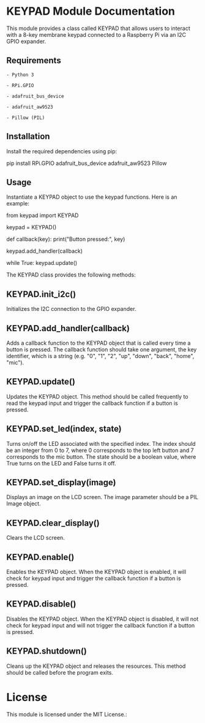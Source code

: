 # KEYPAD Module Documentation
This module provides a class called KEYPAD that allows users to interact with a 8-key membrane keypad connected to a Raspberry Pi via an I2C GPIO expander.

## Requirements
    
    - Python 3

    - RPi.GPIO

    - adafruit_bus_device

    - adafruit_aw9523

    - Pillow (PIL)

## Installation
Install the required dependencies using pip:

pip install RPi.GPIO adafruit_bus_device adafruit_aw9523 Pillow

## Usage
Instantiate a KEYPAD object to use the keypad functions. Here is an example:

from keypad import KEYPAD

keypad = KEYPAD()

def callback(key):
    print("Button pressed:", key)

keypad.add_handler(callback)

while True:
    keypad.update()


The KEYPAD class provides the following methods:

## KEYPAD.init_i2c()
Initializes the I2C connection to the GPIO expander.

## KEYPAD.add_handler(callback)
Adds a callback function to the KEYPAD object that is called every time a button is pressed. 
The callback function should take one argument, the key identifier, which is a string (e.g. "0", "1", "2", "up", "down", "back", "home", "mic").

## KEYPAD.update()
Updates the KEYPAD object. 
This method should be called frequently to read the keypad input and trigger the callback function if a button is pressed.

## KEYPAD.set_led(index, state)
Turns on/off the LED associated with the specified index. 
The index should be an integer from 0 to 7, where 0 corresponds to the top left button and 7 corresponds to the mic button. 
The state should be a boolean value, where True turns on the LED and False turns it off.

## KEYPAD.set_display(image)
Displays an image on the LCD screen. 
The image parameter should be a PIL Image object.

## KEYPAD.clear_display()
Clears the LCD screen.

## KEYPAD.enable()
Enables the KEYPAD object. 
When the KEYPAD object is enabled, it will check for keypad input and trigger the callback function if a button is pressed.

## KEYPAD.disable()
Disables the KEYPAD object. 
When the KEYPAD object is disabled, it will not check for keypad input and will not trigger the callback function if a button is pressed.

## KEYPAD.shutdown()
Cleans up the KEYPAD object and releases the resources. 
This method should be called before the program exits.

# License
This module is licensed under the MIT License.: